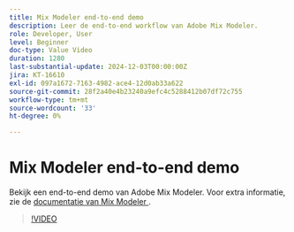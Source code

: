 ```yaml
---
title: Mix Modeler end-to-end demo
description: Leer de end-to-end workflow van Adobe Mix Modeler.
role: Developer, User
level: Beginner
doc-type: Value Video
duration: 1280
last-substantial-update: 2024-12-03T00:00:00Z
jira: KT-16610
exl-id: 097a1672-7163-4982-ace4-12d0ab33a622
source-git-commit: 28f2a40e4b23240a9efc4c5288412b07df72c755
workflow-type: tm+mt
source-wordcount: '33'
ht-degree: 0%

---
```


# Mix Modeler end-to-end demo

Bekijk een end-to-end demo van Adobe Mix Modeler. Voor extra informatie, zie de [ documentatie van Mix Modeler ](https://experienceleague.adobe.com/nl/docs/mix-modeler/using/overview).

>[!VIDEO](https://video.tv.adobe.com/v/3440800/?learn=on&enablevpops&captions=dut)
